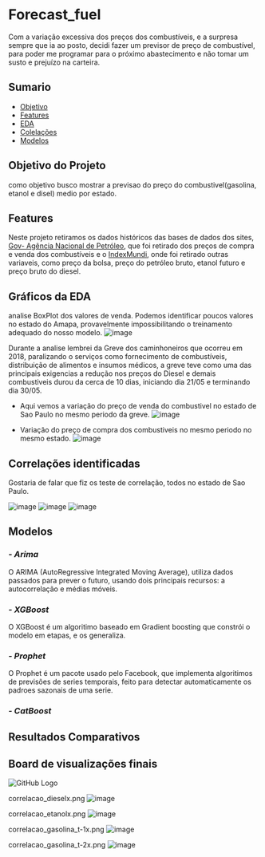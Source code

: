 # Forecast_fuel
Com a variação excessiva dos preços dos combustíveis, e a surpresa sempre que ia ao posto, decidi fazer um previsor de preço de combustível, para poder me programar para o próximo abastecimento e não tomar um susto e prejuízo na carteira.

 ## **Sumario**
- [Objetivo](https://github.com/matheus-laet/Forecasting_fuel/blob/gh-pages/index.md#objetivo-do-projeto) 
- [Features](https://github.com/matheus-laet/Forecasting_fuel/blob/gh-pages/index.md#Features)
- [EDA](https://github.com/matheus-laet/Forecasting_fuel/blob/gh-pages/index.md#gr%C3%A1ficos-da-eda)
- [Colelações](https://github.com/matheus-laet/Forecasting_fuel/blob/gh-pages/index.md#correla%C3%A7%C3%B5es-identificadas)
- [Modelos](https://github.com/matheus-laet/Forecasting_fuel/blob/gh-pages/index.md#modelos)


## Objetivo do Projeto
como objetivo busco mostrar a previsao do preço do combustivel(gasolina, etanol e disel) medio por estado.

## Features

Neste projeto retiramos os dados históricos das bases de dados dos sites,  [Gov- Agência Nacional de Petróleo](https://www.gov.br/anp/pt-br/centrais-de-conteudo/dados-abertos), que foi retirado dos preços de compra e venda dos combustíveis e o [IndexMundi](https://www.indexmundi.com/),  onde foi retirado outras variaveis, como preço da bolsa, preço do petróleo bruto, etanol futuro e preço bruto do diesel. 

## Gráficos da EDA
analise BoxPlot dos valores de venda.
Podemos identificar poucos valores no estado do Amapa, provavelmente impossibilitando o treinamento adequado do nosso modelo.
![image](https://user-images.githubusercontent.com/78280594/120231975-f03de280-c228-11eb-92fd-4d23ceb6b9dc.png)

Durante a analise lembrei da Greve dos caminhoneiros que ocorreu em 2018, paralizando o serviços como fornecimento de combustíveis, distribuição de alimentos e insumos médicos, a greve teve como uma das principais exigencias a redução nos preços do Diesel e demais combustiveis durou da cerca de 10 dias, iniciando dia 21/05 e terminando dia 30/05.

* Aqui vemos a variação do preço de venda do combustivel no estado de Sao Paulo no mesmo periodo da greve.
![image](https://user-images.githubusercontent.com/78280594/120232779-a2c27500-c22a-11eb-8cf9-45a19144fae2.png)

* Variação do preço de compra dos combustiveis no mesmo periodo no mesmo estado.
![image](https://user-images.githubusercontent.com/78280594/120232916-f46aff80-c22a-11eb-8268-22898ad3305f.png)

## Correlações identificadas
Gostaria de falar que fiz os teste de correlação, todos no estado de Sao Paulo.

![image](https://user-images.githubusercontent.com/78280594/120376095-d74d3400-c2f1-11eb-8a76-e9eefbbb90b1.png)
![image](https://user-images.githubusercontent.com/78280594/120415292-ae4c9380-c331-11eb-80c5-ccdd0303c492.png)
![image](https://user-images.githubusercontent.com/78280594/120415232-937a1f00-c331-11eb-9d5a-a8caf36e2808.png)

## Modelos
### _- Arima_
O ARIMA (AutoRegressive Integrated Moving Average), utiliza dados passados para prever o futuro, usando dois principais recursos: a autocorrelação e médias móveis.


### _- XGBoost_
O XGBoost é um algoritimo baseado em Gradient boosting que constrói o modelo em etapas, e os generaliza.


### _- Prophet_
O Prophet é um pacote usado pelo Facebook, que implementa algoritimos de previsões de series temporais, feito para detectar automaticamente os padroes sazonais de uma serie.


### _- CatBoost_


## Resultados Comparativos


## Board de visualizações finais
![GitHub Logo](Forecasting_fuel/imagens/Venda.jpg)

correlacao_dieselx.png
![image](https://user-images.githubusercontent.com/78280594/120415232-937a1f00-c331-11eb-9d5a-a8caf36e2808.png)

correlacao_etanolx.png
![image](https://user-images.githubusercontent.com/78280594/120415292-ae4c9380-c331-11eb-80c5-ccdd0303c492.png)

correlacao_gasolina_t-1x.png
![image](https://user-images.githubusercontent.com/78280594/120415331-be647300-c331-11eb-9c84-2fc83544e721.png)

correlacao_gasolina_t-2x.png
![image](https://user-images.githubusercontent.com/78280594/120415377-d0deac80-c331-11eb-9808-3f9b15745e10.png)


